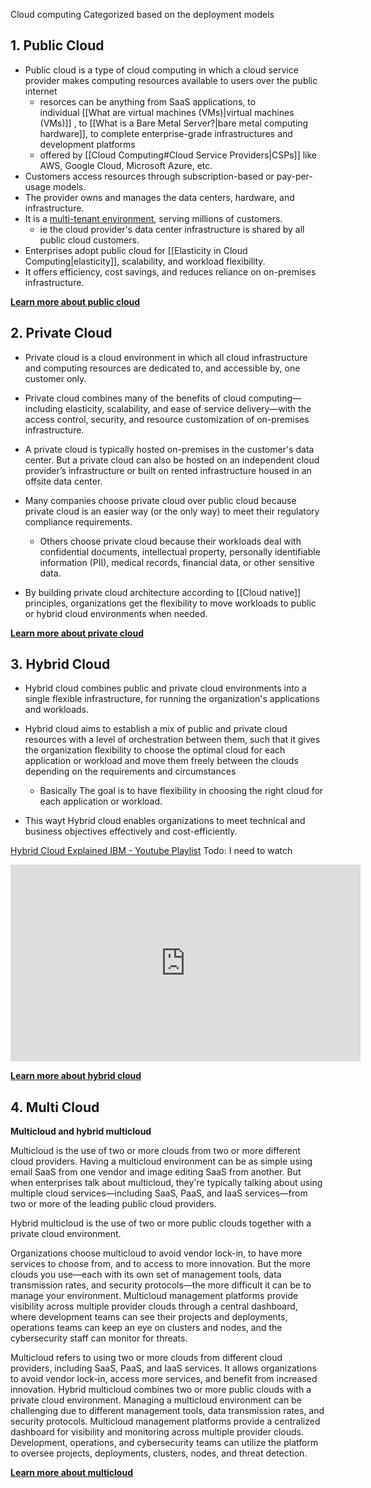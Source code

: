 Cloud computing Categorized based on the deployment models

## 1. Public Cloud

- Public cloud is a type of cloud computing in which a cloud service provider makes computing resources available to users over the public internet
	- resorces can be anything from SaaS applications, to individual [[What are virtual machines (VMs)|virtual machines (VMs)]] , to [[What is a Bare Metal Server?|bare metal computing hardware]], to complete enterprise-grade infrastructures and development platforms
	- offered by [[Cloud Computing#Cloud Service Providers|CSPs]] like AWS, Google Cloud, Microsoft Azure, etc.
- Customers access resources through subscription-based or pay-per-usage models.
- The provider owns and manages the data centers, hardware, and infrastructure.
- It is a [multi-tenant environment](https://www.ibm.com/topics/multi-tenant), serving millions of customers.
	- ie the cloud provider's data center infrastructure is shared by all public cloud customers.
- Enterprises adopt public cloud for [[Elasticity in Cloud Computing|elasticity]], scalability, and workload flexibility.
- It offers efficiency, cost savings, and reduces reliance on on-premises infrastructure.

[**Learn more about public cloud**](https://www.ibm.com/topics/public-cloud "public-cloud")

## 2. Private Cloud

- Private cloud is a cloud environment in which all cloud infrastructure and computing resources are dedicated to, and accessible by, one customer only. 
  
- Private cloud combines many of the benefits of cloud computing—including elasticity, scalability, and ease of service delivery—with the access control, security, and resource customization of on-premises infrastructure.
  
- A private cloud is typically hosted on-premises in the customer's data center. But a private cloud can also be hosted on an independent cloud provider’s infrastructure or built on rented infrastructure housed in an offsite data center.
  
- Many companies choose private cloud over public cloud because private cloud is an easier way (or the only way) to meet their regulatory compliance requirements. 
	- Others choose private cloud because their workloads deal with confidential documents, intellectual property, personally identifiable information (PII), medical records, financial data, or other sensitive data.

  
- By building private cloud architecture according to [[Cloud native]] principles, organizations get the flexibility to move workloads to public or hybrid cloud environments when needed.

[**Learn more about private cloud**](https://www.ibm.com/topics/private-cloud "introduction-to-private-cloud")

## 3. Hybrid Cloud

- Hybrid cloud combines public and private cloud environments into a single flexible infrastructure, for running the organization's applications and workloads.
  
- Hybrid cloud aims to establish a mix of public and private cloud resources with a level of orchestration between them, such that it gives the organization flexibility to choose the optimal cloud for each application or workload and move them freely between the clouds depending on the requirements and circumstances
	- Basically The goal is to have flexibility in choosing the right cloud for each application or workload.

- This wayt Hybrid cloud enables organizations to meet technical and business objectives effectively and cost-efficiently.



[Hybrid Cloud Explained IBM - Youtube Playlist](https://www.youtube.com/playlist?list=PLOspHqNVtKABPTyvxoNW0e4XSgCNdZ40F)
Todo: I need to watch
<iframe width="560" height="315" src="https://www.youtube.com/embed/videoseries?list=PLOspHqNVtKABPTyvxoNW0e4XSgCNdZ40F" title="YouTube video player" frameborder="0" allow="accelerometer; autoplay; clipboard-write; encrypted-media; gyroscope; picture-in-picture; web-share" allowfullscreen></iframe>


[**Learn more about hybrid cloud**](https://www.ibm.com/topics/hybrid-cloud "hybrid-cloud")


## 4. Multi Cloud

**Multicloud and hybrid multicloud**

Multicloud is the use of two or more clouds from two or more different cloud providers. Having a multicloud environment can be as simple using email SaaS from one vendor and image editing SaaS from another. But when enterprises talk about multicloud, they're typically talking about using multiple cloud services—including SaaS, PaaS, and IaaS services—from two or more of the leading public cloud providers.

Hybrid multicloud is the use of two or more public clouds together with a private cloud environment.

Organizations choose multicloud to avoid vendor lock-in, to have more services to choose from, and to access to more innovation. But the more clouds you use—each with its own set of management tools, data transmission rates, and security protocols—the more difficult it can be to manage your environment. Multicloud management platforms provide visibility across multiple provider clouds through a central dashboard, where development teams can see their projects and deployments, operations teams can keep an eye on clusters and nodes, and the cybersecurity staff can monitor for threats.



Multicloud refers to using two or more clouds from different cloud providers, including SaaS, PaaS, and IaaS services.
It allows organizations to avoid vendor lock-in, access more services, and benefit from increased innovation.
Hybrid multicloud combines two or more public clouds with a private cloud environment.
Managing a multicloud environment can be challenging due to different management tools, data transmission rates, and security protocols.
Multicloud management platforms provide a centralized dashboard for visibility and monitoring across multiple provider clouds.
Development, operations, and cybersecurity teams can utilize the platform to oversee projects, deployments, clusters, nodes, and threat detection.


[**Learn more about multicloud**](https://www.ibm.com/topics/multicloud)



